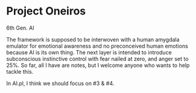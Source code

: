 # Project Oneiros
6th Gen. AI

The framework is supposed to be interwoven with a human amygdala emulator for emotional awareness and no preconceived human emotions because AI is its own thing. The next layer is intended to introduce subconscious instinctive control with fear nailed at zero, and anger set to 25%.
So far, all I have are notes, but I welcome anyone who wants to help tackle this.

In AI.pl, I think we should focus on #3 & #4.
